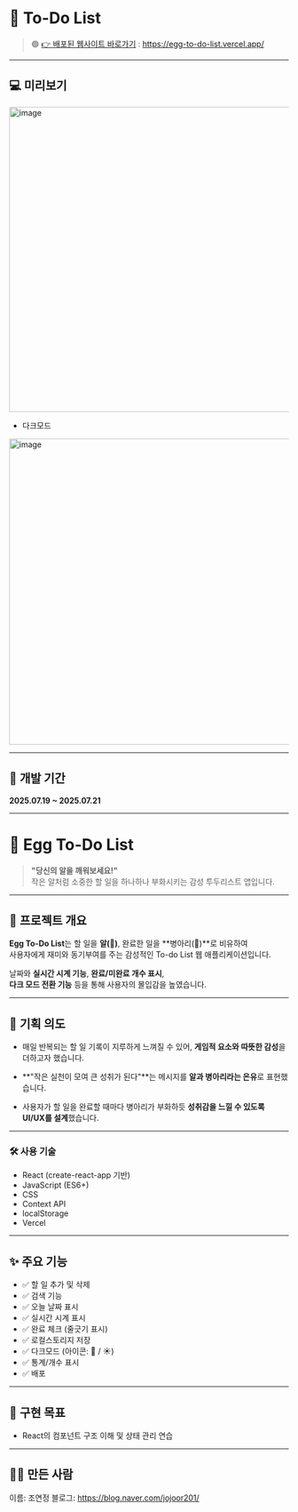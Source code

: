 # 📝 To-Do List
> 🟢 [👉 배포된 웹사이트 바로가기](https://egg-to-do-list.vercel.app/) : https://egg-to-do-list.vercel.app/

---

## 💻 미리보기
<img width="555" height="549" alt="image" src="https://github.com/user-attachments/assets/f6cee2e2-0543-4b79-8ce2-5d79f3c89730" />

- 다크모드</br>
<img width="595" height="551" alt="image" src="https://github.com/user-attachments/assets/5b549b33-5870-4ef9-aa51-174d1368eacf" />

---

## 📅 개발 기간

**2025.07.19 ~ 2025.07.21**  

---
# 🐣 Egg To-Do List

> **"당신의 알을 깨워보세요!"**  
> 작은 알처럼 소중한 할 일을 하나하나 부화시키는 감성 투두리스트 앱입니다.

---

## 📌 프로젝트 개요
**Egg To-Do List**는 할 일을 **알(🥚)**, 완료한 일을 **병아리(🐥)**로 비유하여  
사용자에게 재미와 동기부여를 주는 감성적인 To-do List 웹 애플리케이션입니다.

날짜와 **실시간 시계 기능**, **완료/미완료 개수 표시**,  
**다크 모드 전환 기능** 등을 통해 사용자의 몰입감을 높였습니다.

---
## 🎯 기획 의도

- 매일 반복되는 할 일 기록이 지루하게 느껴질 수 있어, **게임적 요소와 따뜻한 감성**을 더하고자 했습니다.

- **"작은 실천이 모여 큰 성취가 된다"**는 메시지를 **알과 병아리라는 은유**로 표현했습니다.

- 사용자가 할 일을 완료할 때마다 병아리가 부화하듯 **성취감을 느낄 수 있도록 UI/UX를 설계**했습니다.
---

### 🛠️ 사용 기술

- React (create-react-app 기반)
- JavaScript (ES6+)
- CSS
- Context API 
- localStorage 
- Vercel

---

## ✨ 주요 기능

- ✅ 할 일 추가 및 삭제
- ✅ 검색 기능
- ✅ 오늘 날짜 표시
- ✅ 실시간 시계 표시
- ✅ 완료 체크 (줄긋기 표시)
- ✅ 로컬스토리지 저장
- ✅ 다크모드 (아이콘: 🌙 / ☀️)
- ✅ 통계/개수 표시
- ✅ 배포

---

## 🎯 구현 목표
- React의 컴포넌트 구조 이해 및 상태 관리 연습

---

## 🙋‍♀️ 만든 사람
이름: 조연정
블로그: https://blog.naver.com/jojoor201/
